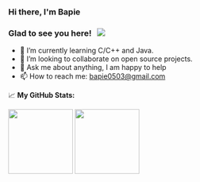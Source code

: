 ### Hi there, I'm Bapie

### Glad to see you here! &nbsp; ![](https://visitor-badge.glitch.me/badge?page_id=xiaopan24)

- 🌱 I’m currently learning C/C++ and Java.
- 👯 I’m looking to collaborate on open source projects.
- 💬 Ask me about anything, I am happy to help
- 📫 How to reach me: bapie0503@gmail.com

📈 **My GitHub Stats:**


<p>
  <img height="130em" src="https://github-readme-stats.vercel.app/api?username=XchenPan&show_icons=true&hide_border=true&&count_private=true&include_all_commits=true" />
  <img height="130em" src="https://github-readme-stats.vercel.app/api/top-langs/?username=XchenPan&exclude_repo=KNN-Image-Classification&show_icons=true&hide_border=true&layout=compact&langs_count=5"/>
</p>
